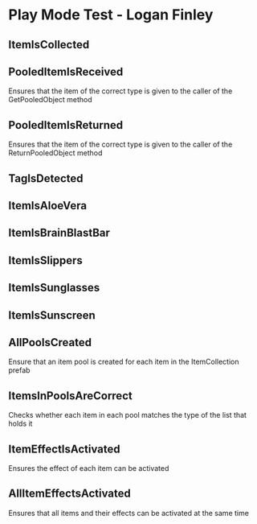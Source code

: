 # Play Mode Test - Logan Finley

## ItemIsCollected



## PooledItemIsReceived

Ensures that the item of the correct type is given to the caller of the GetPooledObject method

## PooledItemIsReturned

Ensures that the item of the correct type is given to the caller of the ReturnPooledObject method

## TagIsDetected

## ItemIsAloeVera

## ItemIsBrainBlastBar

## ItemIsSlippers

## ItemIsSunglasses

## ItemIsSunscreen

## AllPoolsCreated

Ensure that an item pool is created for each item in the ItemCollection prefab

## ItemsInPoolsAreCorrect

Checks whether each item in each pool matches the type of the list that holds it

## ItemEffectIsActivated

Ensures the effect of each item can be activated

## AllItemEffectsActivated

Ensures that all items and their effects can be activated at the same time

